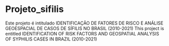 # Projeto_sifilis
Este projeto é intitulado IDENTIFICAÇÃO DE FATORES DE RISCO E ANÁLISE GEOESPACIAL DE CASOS DE SÍFILIS NO BRASIL (2010-2021)
This project is entitled IDENTIFICATION OF RISK FACTORS AND GEOSPATIAL ANALYSIS OF SYPHILIS CASES IN BRAZIL (2010-2021)

